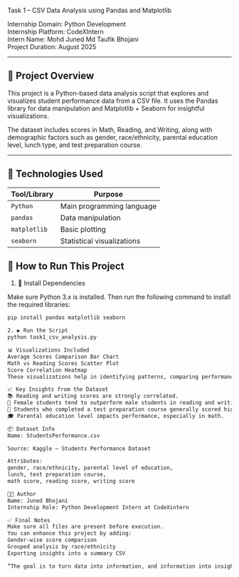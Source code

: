 Task 1 – CSV Data Analysis using Pandas and Matplotlib

Internship Domain: Python Development  
Internship Platform: CodeXIntern  
Intern Name: Mohd Juned Md Taufik Bhojani  
Project Duration: August 2025  

---

## 📌 Project Overview

This project is a Python-based data analysis script that explores and visualizes student performance data from a CSV file. It uses the Pandas library for data manipulation and Matplotlib + Seaborn for insightful visualizations.

The dataset includes scores in Math, Reading, and Writing, along with demographic factors such as gender, race/ethnicity, parental education level, lunch type, and test preparation course.

---

## 🧰 Technologies Used

| Tool/Library | Purpose                    |
|--------------|----------------------------|
| `Python`     | Main programming language  |
| `pandas`     | Data manipulation          |
| `matplotlib` | Basic plotting              |
| `seaborn`    | Statistical visualizations  |

## 🚀 How to Run This Project

1. 🔧 Install Dependencies

Make sure Python 3.x is installed. Then run the following command to install the required libraries:

```bash
pip install pandas matplotlib seaborn

2. ▶️ Run the Script
python task1_csv_analysis.py

📊 Visualizations Included
Average Scores Comparison Bar Chart
Math vs Reading Scores Scatter Plot
Score Correlation Heatmap
These visualizations help in identifying patterns, comparing performance, and understanding relationships between scores.

📈 Key Insights from the Dataset
📚 Reading and writing scores are strongly correlated.
👩 Female students tend to outperform male students in reading and writing.
🍔 Students who completed a test preparation course generally scored higher.
🎓 Parental education level impacts performance, especially in math.

📦 Dataset Info
Name: StudentsPerformance.csv

Source: Kaggle – Students Performance Dataset

Attributes:
gender, race/ethnicity, parental level of education,
lunch, test preparation course,
math score, reading score, writing score

👨‍💻 Author
Name: Juned Bhojani
Internship Role: Python Development Intern at CodeXintern

✅ Final Notes
Make sure all files are present before execution.
You can enhance this project by adding:
Gender-wise score comparison
Grouped analysis by race/ethnicity
Exporting insights into a summary CSV

“The goal is to turn data into information, and information into insight.” — Carly Fiorina